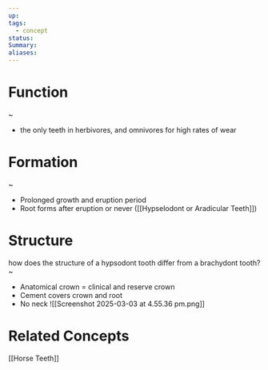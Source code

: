 ```yaml
---
up: 
tags:
  - concept
status: 
Summary:
aliases:
---
```

# Function
~
- the only teeth in herbivores, and omnivores for high rates of wear


# Formation
~
- Prolonged growth and eruption period
- Root forms after eruption or never ([[Hypselodont or Aradicular Teeth]])
<!--SR:!2025-03-09,4,270-->

# Structure
how does the structure of a hypsodont tooth differ from a brachydont tooth?
~
- Anatomical crown = clinical and reserve crown
- Cement covers crown and root
- No neck
![[Screenshot 2025-03-03 at 4.55.36 pm.png]]


# Related Concepts
[[Horse Teeth]]